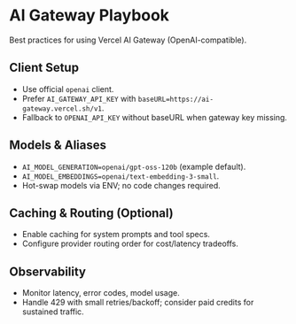 # AI Gateway Playbook

Best practices for using Vercel AI Gateway (OpenAI-compatible).

## Client Setup
- Use official `openai` client.
- Prefer `AI_GATEWAY_API_KEY` with `baseURL=https://ai-gateway.vercel.sh/v1`.
- Fallback to `OPENAI_API_KEY` without baseURL when gateway key missing.

## Models & Aliases
- `AI_MODEL_GENERATION=openai/gpt-oss-120b` (example default).
- `AI_MODEL_EMBEDDINGS=openai/text-embedding-3-small`.
- Hot-swap models via ENV; no code changes required.

## Caching & Routing (Optional)
- Enable caching for system prompts and tool specs.
- Configure provider routing order for cost/latency tradeoffs.

## Observability
- Monitor latency, error codes, model usage.
- Handle 429 with small retries/backoff; consider paid credits for sustained traffic.
